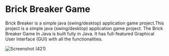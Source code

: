 # Brick Breaker Game
 
 Brick Breaker is a simple java (swing/desktop) application game project.This project is a simple java (swing/desktop) application game project. The Brick Breaker Game In Java is built fully in Java. It has full-featured Graphical User Interface (GUI) with all the functionalities. 

![Screenshot (421)](https://user-images.githubusercontent.com/86567413/174602707-75f1493d-d399-41a0-b0a7-25fb1e460a34.png)
